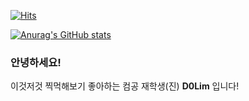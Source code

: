 


  [![Hits](https://hits.seeyoufarm.com/api/count/incr/badge.svg?url=https%3A%2F%2Fgithub.com%2Fimdigo)](https://hits.seeyoufarm.com)


[![Anurag's GitHub stats](https://github-readme-stats.vercel.app/api?username=d0lim&theme=react)](https://github.com/anuraghazra/github-readme-stats)

### 안녕하세요!
이것저것 찍먹해보기 좋아하는 컴공 재학생(진) **D0Lim** 입니다!  

<!--
**imdigo/imdigo** is a ✨ _special_ ✨ repository because its `README.md` (this file) appears on your GitHub profile.

Here are some ideas to get you started:

- 🔭 I’m currently working on ...
- 🌱 I’m currently learning ...
- 👯 I’m looking to collaborate on ...
- 🤔 I’m looking for help with ...
- 💬 Ask me about ...
- 📫 How to reach me: ...
- 😄 Pronouns: ...
- ⚡ Fun fact: ...
-->
